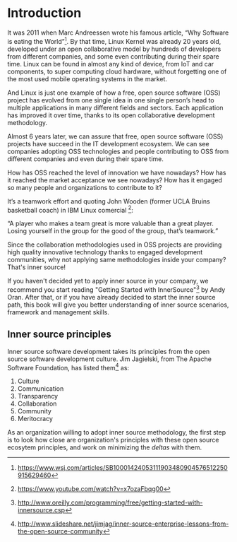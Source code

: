 # Introduction

It was 2011 when Marc Andreessen wrote his famous article, “Why Software
is eating the World”[^1]. By that time, Linux Kernel was already 20
years old, developed under an open collaborative model by hundreds of
developers from different companies, and some even contributing during
their spare time. Linux can be found in almost any kind of device, from
IoT and car components, to super computing cloud hardware, without
forgetting one of the most used mobile operating systems in the market.

And Linux is just one example of how a free, open source software (OSS)
project has evolved from one single idea in one single person’s head to
multiple applications in many different fields and sectors. Each
application has improved it over time, thanks to its open collaborative
development methodology.

Almost 6 years later, we can assure that free, open source software
(OSS) projects have succeed in the IT development ecosystem. We can see
companies adopting OSS technologies and people contributing to OSS from
different companies and even during their spare time.

How has OSS reached the level of innovation we have nowadays? How has it
reached the market acceptance we see nowadays? How has it engaged so many
people and organizations to contribute to it?

It’s a teamwork effort and quoting John Wooden (former UCLA Bruins
basketball coach) in IBM Linux comercial [^2]:

“A player who makes a team great is more valuable than a great player.
Losing yourself in the group for the good of the group, that’s
teamwork.”

Since the collaboration methodologies used in OSS projects are providing
high quality innovative technology thanks to engaged development communities, 
why not applying same methodologies inside your company? That's inner source!

If you haven't decided yet to apply inner source in your company, we recommend you
start reading "Getting Started with InnerSource"[^3] by Andy Oran. After that, or if
you have already decided to start the inner source path, this book will give you better
understanding of inner source scenarios, framework and management skills.

## Inner source principles

Inner source software development takes its principles from the open source software 
development culture. Jim Jagielski, from The Apache Software Foundation, has listed 
them[^4] as:

1. Culture
2. Communication
3. Transparency
4. Collaboration
5. Community
6. Meritocracy

As an organization willing to adopt inner source methodology, the first step is to look
how close are organization's principles with these open source ecosytem principles, and 
work on minimizing the *deltas* with them.

[^1]: https://www.wsj.com/articles/SB10001424053111903480904576512250915629460

[^2]: https://www.youtube.com/watch?v=x7ozaFbqg00

[^3]: http://www.oreilly.com/programming/free/getting-started-with-innersource.csp

[^4]: http://www.slideshare.net/jimjag/inner-source-enterprise-lessons-from-the-open-source-community
